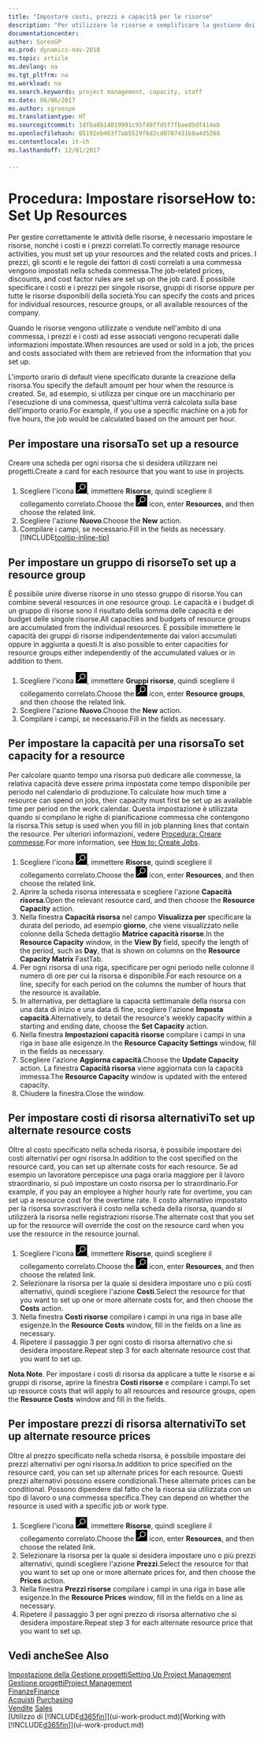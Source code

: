 ```yaml
---
title: "Impostare costi, prezzi e capacità per le risorse"
description: "Per utilizzare le risorse e semplificare la gestione dei progetti, specificare i costi e i prezzi per le singole risorse o i gruppi di risorse e impostare la capacità della risorsa."
documentationcenter: 
author: SorenGP
ms.prod: dynamics-nav-2018
ms.topic: article
ms.devlang: na
ms.tgt_pltfrm: na
ms.workload: na
ms.search.keywords: project management, capacity, staff
ms.date: 06/06/2017
ms.author: sgroespe
ms.translationtype: HT
ms.sourcegitcommit: 1dfba8b14019991c95f40ffd5f7fbaed5df414eb
ms.openlocfilehash: 05192eb463f7ab5529f6d2cd0707431b8a4d5268
ms.contentlocale: it-ch
ms.lasthandoff: 12/01/2017

---
```

# <a name="how-to-set-up-resources"></a><span data-ttu-id="c8619-103">Procedura: Impostare risorse</span><span class="sxs-lookup"><span data-stu-id="c8619-103">How to: Set Up Resources</span></span>
<span data-ttu-id="c8619-104">Per gestire correttamente le attività delle risorse, è necessario impostare le risorse, nonché i costi e i prezzi correlati.</span><span class="sxs-lookup"><span data-stu-id="c8619-104">To correctly manage resource activities, you must set up your resources and the related costs and prices.</span></span> <span data-ttu-id="c8619-105">I prezzi, gli sconti e le regole dei fattori di costi correlati a una commessa vengono impostati nella scheda commessa.</span><span class="sxs-lookup"><span data-stu-id="c8619-105">The job-related prices, discounts, and cost factor rules are set up on the job card.</span></span> <span data-ttu-id="c8619-106">È possibile specificare i costi e i prezzi per singole risorse, gruppi di risorse oppure per tutte le risorse disponibili della società.</span><span class="sxs-lookup"><span data-stu-id="c8619-106">You can specify the costs and prices for individual resources, resource groups, or all available resources of the company.</span></span>

<span data-ttu-id="c8619-107">Quando le risorse vengono utilizzate o vendute nell'ambito di una commessa, i prezzi e i costi ad esse associati vengono recuperati dalle informazioni impostate.</span><span class="sxs-lookup"><span data-stu-id="c8619-107">When resources are used or sold in a job, the prices and costs associated with them are retrieved from the information that you set up.</span></span>

<span data-ttu-id="c8619-108">L'importo orario di default viene specificato durante la creazione della risorsa.</span><span class="sxs-lookup"><span data-stu-id="c8619-108">You specify the default amount per hour when the resource is created.</span></span> <span data-ttu-id="c8619-109">Se, ad esempio, si utilizza per cinque ore un macchinario per l'esecuzione di una commessa, quest'ultima verrà calcolata sulla base dell'importo orario.</span><span class="sxs-lookup"><span data-stu-id="c8619-109">For example, if you use a specific machine on a job for five hours, the job would be calculated based on the amount per hour.</span></span>

## <a name="to-set-up-a-resource"></a><span data-ttu-id="c8619-110">Per impostare una risorsa</span><span class="sxs-lookup"><span data-stu-id="c8619-110">To set up a resource</span></span>
<span data-ttu-id="c8619-111">Creare una scheda per ogni risorsa che si desidera utilizzare nei progetti.</span><span class="sxs-lookup"><span data-stu-id="c8619-111">Create a card for each resource that you want to use in projects.</span></span>

1. <span data-ttu-id="c8619-112">Scegliere l'icona ![Cerca pagina o report](media/ui-search/search_small.png "icona Cerca pagina o report"), immettere **Risorse**, quindi scegliere il collegamento correlato.</span><span class="sxs-lookup"><span data-stu-id="c8619-112">Choose the ![Search for Page or Report](media/ui-search/search_small.png "Search for Page or Report icon") icon, enter **Resources**, and then choose the related link.</span></span>
2. <span data-ttu-id="c8619-113">Scegliere l'azione **Nuovo**.</span><span class="sxs-lookup"><span data-stu-id="c8619-113">Choose the **New** action.</span></span>
3. <span data-ttu-id="c8619-114">Compilare i campi, se necessario.</span><span class="sxs-lookup"><span data-stu-id="c8619-114">Fill in the fields as necessary.</span></span> [!INCLUDE[tooltip-inline-tip](includes/tooltip-inline-tip_md.md)]  

## <a name="to-set-up-a-resource-group"></a><span data-ttu-id="c8619-115">Per impostare un gruppo di risorse</span><span class="sxs-lookup"><span data-stu-id="c8619-115">To set up a resource group</span></span>
<span data-ttu-id="c8619-116">È possibile unire diverse risorse in uno stesso gruppo di risorse.</span><span class="sxs-lookup"><span data-stu-id="c8619-116">You can combine several resources in one resource group.</span></span> <span data-ttu-id="c8619-117">Le capacità e i budget di un gruppo di risorse sono il risultato della somma delle capacità e dei budget delle singole risorse.</span><span class="sxs-lookup"><span data-stu-id="c8619-117">All capacities and budgets of resource groups are accumulated from the individual resources.</span></span> <span data-ttu-id="c8619-118">È possibile immettere le capacità dei gruppi di risorse indipendentemente dai valori accumulati oppure in aggiunta a questi.</span><span class="sxs-lookup"><span data-stu-id="c8619-118">It is also possible to enter capacities for resource groups either independently of the accumulated values or in addition to them.</span></span>

1. <span data-ttu-id="c8619-119">Scegliere l'icona ![Cerca pagina o report](media/ui-search/search_small.png "icona Cerca pagina o report"), immettere **Gruppi risorse**, quindi scegliere il collegamento correlato.</span><span class="sxs-lookup"><span data-stu-id="c8619-119">Choose the ![Search for Page or Report](media/ui-search/search_small.png "Search for Page or Report icon") icon, enter **Resource groups**, and then choose the related link.</span></span>
2. <span data-ttu-id="c8619-120">Scegliere l'azione **Nuovo**.</span><span class="sxs-lookup"><span data-stu-id="c8619-120">Choose the **New** action.</span></span>
3. <span data-ttu-id="c8619-121">Compilare i campi, se necessario.</span><span class="sxs-lookup"><span data-stu-id="c8619-121">Fill in the fields as necessary.</span></span>

## <a name="to-set-capacity-for-a-resource"></a><span data-ttu-id="c8619-122">Per impostare la capacità per una risorsa</span><span class="sxs-lookup"><span data-stu-id="c8619-122">To set capacity for a resource</span></span>
<span data-ttu-id="c8619-123">Per calcolare quanto tempo una risorsa può dedicare alle commesse, la relativa capacità deve essere prima impostata come tempo disponibile per periodo nel calendario di produzione.</span><span class="sxs-lookup"><span data-stu-id="c8619-123">To calculate how much time a resource can spend on jobs, their capacity must first be set up as available time per period on the work calendar.</span></span> <span data-ttu-id="c8619-124">Questa impostazione è utilizzata quando si compilano le righe di pianificazione commessa che contengono la risorsa.</span><span class="sxs-lookup"><span data-stu-id="c8619-124">This setup is used when you fill in job planning lines that contain the resource.</span></span> <span data-ttu-id="c8619-125">Per ulteriori informazioni, vedere [Procedura: Creare commesse](projects-how-create-jobs.md).</span><span class="sxs-lookup"><span data-stu-id="c8619-125">For more information, see [How to: Create Jobs](projects-how-create-jobs.md).</span></span>

1. <span data-ttu-id="c8619-126">Scegliere l'icona ![Cerca pagina o report](media/ui-search/search_small.png "icona Cerca pagina o report"), immettere **Risorse**, quindi scegliere il collegamento correlato.</span><span class="sxs-lookup"><span data-stu-id="c8619-126">Choose the ![Search for Page or Report](media/ui-search/search_small.png "Search for Page or Report icon") icon, enter **Resources**, and then choose the related link.</span></span>
2. <span data-ttu-id="c8619-127">Aprire la scheda risorsa interessata e scegliere l'azione **Capacità risorsa**.</span><span class="sxs-lookup"><span data-stu-id="c8619-127">Open the relevant resource card, and then choose the **Resource Capacity** action.</span></span>
3. <span data-ttu-id="c8619-128">Nella finestra **Capacità risorsa** nel campo **Visualizza per** specificare la durata del periodo, ad esempio **giorno**, che viene visualizzato nelle colonne della Scheda dettaglio **Matrice capacità risorse**.</span><span class="sxs-lookup"><span data-stu-id="c8619-128">In the **Resource Capacity** window, in the **View By** field, specify the length of the period, such as **Day**, that is shown on columns on the **Resource Capacity Matrix** FastTab.</span></span>
4. <span data-ttu-id="c8619-129">Per ogni risorsa di una riga, specificare per ogni periodo nelle colonne il numero di ore per cui la risorsa è disponibile.</span><span class="sxs-lookup"><span data-stu-id="c8619-129">For each resource on a line, specify for each period on the columns the number of hours that the resource is available.</span></span>
5. <span data-ttu-id="c8619-130">In alternativa, per dettagliare la capacità settimanale della risorsa con una data di inizio e una data di fine, scegliere l'azione **Imposta capacità**.</span><span class="sxs-lookup"><span data-stu-id="c8619-130">Alternatively, to detail the resource's weekly capacity within a starting and ending date, choose the **Set Capacity** action.</span></span>
6. <span data-ttu-id="c8619-131">Nella finestra **Impostazioni capacità risorse** compilare i campi in una riga in base alle esigenze.</span><span class="sxs-lookup"><span data-stu-id="c8619-131">In the **Resource Capacity Settings** window, fill in the fields as necessary.</span></span>
7. <span data-ttu-id="c8619-132">Scegliere l'azione **Aggiorna capacità**.</span><span class="sxs-lookup"><span data-stu-id="c8619-132">Choose the **Update Capacity** action.</span></span> <span data-ttu-id="c8619-133">La finestra **Capacità risorsa** viene aggiornata con la capacità immessa.</span><span class="sxs-lookup"><span data-stu-id="c8619-133">The **Resource Capacity** window is updated with the entered capacity.</span></span>
8. <span data-ttu-id="c8619-134">Chiudere la finestra.</span><span class="sxs-lookup"><span data-stu-id="c8619-134">Close the window.</span></span>

## <a name="to-set-up-alternate-resource-costs"></a><span data-ttu-id="c8619-135">Per impostare costi di risorsa alternativi</span><span class="sxs-lookup"><span data-stu-id="c8619-135">To set up alternate resource costs</span></span>
<span data-ttu-id="c8619-136">Oltre al costo specificato nella scheda risorsa, è possibile impostare dei costi alternativi per ogni risorsa.</span><span class="sxs-lookup"><span data-stu-id="c8619-136">In addition to the cost specified on the resource card, you can set up alternate costs for each resource.</span></span> <span data-ttu-id="c8619-137">Se ad esempio un lavoratore percepisce una paga oraria maggiore per il lavoro straordinario, si può impostare un costo risorsa per lo straordinario.</span><span class="sxs-lookup"><span data-stu-id="c8619-137">For example, if you pay an employee a higher hourly rate for overtime, you can set up a resource cost for the overtime rate.</span></span> <span data-ttu-id="c8619-138">Il costo alternativo impostato per la risorsa sovrascriverà il costo nella scheda della risorsa, quando si utilizzerà la risorsa nelle registrazioni risorse.</span><span class="sxs-lookup"><span data-stu-id="c8619-138">The alternate cost that you set up for the resource will override the cost on the resource card when you use the resource in the resource journal.</span></span>

1. <span data-ttu-id="c8619-139">Scegliere l'icona ![Cerca pagina o report](media/ui-search/search_small.png "icona Cerca pagina o report"), immettere **Risorse**, quindi scegliere il collegamento correlato.</span><span class="sxs-lookup"><span data-stu-id="c8619-139">Choose the ![Search for Page or Report](media/ui-search/search_small.png "Search for Page or Report icon") icon, enter **Resources**, and then choose the related link.</span></span>  
2. <span data-ttu-id="c8619-140">Selezionare la risorsa per la quale si desidera impostare uno o più costi alternativi, quindi scegliere l'azione **Costi**.</span><span class="sxs-lookup"><span data-stu-id="c8619-140">Select the resource for that you want to set up one or more alternate costs for, and then choose the **Costs** action.</span></span>  
3. <span data-ttu-id="c8619-141">Nella finestra **Costi risorse** compilare i campi in una riga in base alle esigenze.</span><span class="sxs-lookup"><span data-stu-id="c8619-141">In the **Resource Costs** window, fill in the fields on a line as necessary.</span></span>  
4. <span data-ttu-id="c8619-142">Ripetere il passaggio 3 per ogni costo di risorsa alternativo che si desidera impostare.</span><span class="sxs-lookup"><span data-stu-id="c8619-142">Repeat step 3 for each alternate resource cost that you want to set up.</span></span>

<span data-ttu-id="c8619-143">**Nota**.</span><span class="sxs-lookup"><span data-stu-id="c8619-143">**Note**.</span></span> <span data-ttu-id="c8619-144">Per impostare i costi di risorsa da applicare a tutte le risorse e ai gruppi di risorse, aprire la finestra **Costi risorse** e compilare i campi.</span><span class="sxs-lookup"><span data-stu-id="c8619-144">To set up resource costs that will apply to all resources and resource groups, open the **Resource Costs** window and fill in the fields.</span></span>

## <a name="to-set-up-alternate-resource-prices"></a><span data-ttu-id="c8619-145">Per impostare prezzi di risorsa alternativi</span><span class="sxs-lookup"><span data-stu-id="c8619-145">To set up alternate resource prices</span></span>
<span data-ttu-id="c8619-146">Oltre al prezzo specificato nella scheda risorsa, è possibile impostare dei prezzi alternativi per ogni risorsa.</span><span class="sxs-lookup"><span data-stu-id="c8619-146">In addition to price specified on the resource card, you can set up alternate prices for each resource.</span></span> <span data-ttu-id="c8619-147">Questi prezzi alternativi possono essere condizionali.</span><span class="sxs-lookup"><span data-stu-id="c8619-147">These alternate prices can be conditional.</span></span> <span data-ttu-id="c8619-148">Possono dipendere dal fatto che la risorsa sia utilizzata con un tipo di lavoro o una commessa specifica.</span><span class="sxs-lookup"><span data-stu-id="c8619-148">They can depend on whether the resource is used with a specific job or work type.</span></span>

1. <span data-ttu-id="c8619-149">Scegliere l'icona ![Cerca pagina o report](media/ui-search/search_small.png "icona Cerca pagina o report"), immettere **Risorse**, quindi scegliere il collegamento correlato.</span><span class="sxs-lookup"><span data-stu-id="c8619-149">Choose the ![Search for Page or Report](media/ui-search/search_small.png "Search for Page or Report icon") icon, enter **Resources**, and then choose the related link.</span></span>
2. <span data-ttu-id="c8619-150">Selezionare la risorsa per la quale si desidera impostare uno o più prezzi alternativi, quindi scegliere l'azione **Prezzi**.</span><span class="sxs-lookup"><span data-stu-id="c8619-150">Select the resource for that you want to set up one or more alternate prices for, and then choose the **Prices** action.</span></span>
3. <span data-ttu-id="c8619-151">Nella finestra **Prezzi risorse** compilare i campi in una riga in base alle esigenze.</span><span class="sxs-lookup"><span data-stu-id="c8619-151">In the **Resource Prices** window, fill in the fields on a line as necessary.</span></span>
4. <span data-ttu-id="c8619-152">Ripetere il passaggio 3 per ogni prezzo di risorsa alternativo che si desidera impostare.</span><span class="sxs-lookup"><span data-stu-id="c8619-152">Repeat step 3 for each alternate resource price that you want to set up.</span></span>

## <a name="see-also"></a><span data-ttu-id="c8619-153">Vedi anche</span><span class="sxs-lookup"><span data-stu-id="c8619-153">See Also</span></span>
[<span data-ttu-id="c8619-154">Impostazione della Gestione progetti</span><span class="sxs-lookup"><span data-stu-id="c8619-154">Setting Up Project Management</span></span>](projects-setup-projects.md)  
[<span data-ttu-id="c8619-155">Gestione progetti</span><span class="sxs-lookup"><span data-stu-id="c8619-155">Project Management</span></span>](projects-manage-projects.md)  
[<span data-ttu-id="c8619-156">Finanze</span><span class="sxs-lookup"><span data-stu-id="c8619-156">Finance</span></span>](finance.md)  
<span data-ttu-id="c8619-157">[Acquisti](purchasing-manage-purchasing.md)       </span><span class="sxs-lookup"><span data-stu-id="c8619-157">[Purchasing](purchasing-manage-purchasing.md)       </span></span>  
<span data-ttu-id="c8619-158">[Vendite](sales-manage-sales.md)    </span><span class="sxs-lookup"><span data-stu-id="c8619-158">[Sales](sales-manage-sales.md)    </span></span>  
<span data-ttu-id="c8619-159">[Utilizzo di [!INCLUDE[d365fin](includes/d365fin_md.md)]](ui-work-product.md)</span><span class="sxs-lookup"><span data-stu-id="c8619-159">[Working with [!INCLUDE[d365fin](includes/d365fin_md.md)]](ui-work-product.md)</span></span>  


